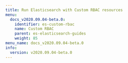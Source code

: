 ```yaml
---
title: Run Elasticsearch with Custom RBAC resources
menu:
  docs_v2020.09.04-beta.0:
    identifier: es-custom-rbac
    name: Custom RBAC
    parent: es-elasticsearch-guides
    weight: 85
menu_name: docs_v2020.09.04-beta.0
info:
  version: v2020.09.04-beta.0
---
```



